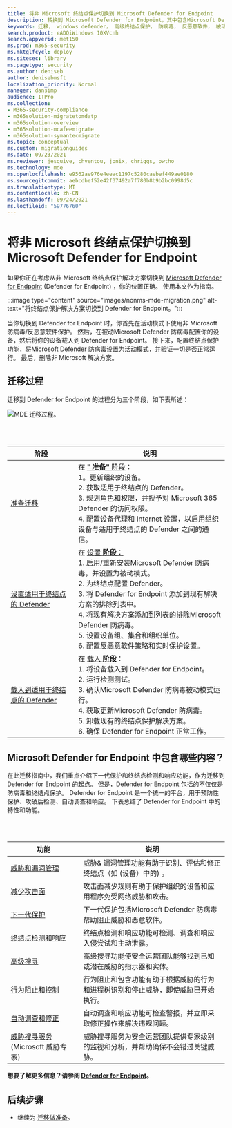 ```yaml
---
title: 将非 Microsoft 终结点保护切换到 Microsoft Defender for Endpoint
description: 转换到 Microsoft Defender for Endpoint，其中包含Microsoft Defender 防病毒解决方案的解决方案。
keywords: 迁移， windows defender， 高级终结点保护， 防病毒， 反恶意软件， 被动模式， 主动模式
search.product: eADQiWindows 10XVcnh
search.appverid: met150
ms.prod: m365-security
ms.mktglfcycl: deploy
ms.sitesec: library
ms.pagetype: security
ms.author: deniseb
author: denisebmsft
localization_priority: Normal
manager: dansimp
audience: ITPro
ms.collection:
- M365-security-compliance
- m365solution-migratetomdatp
- m365solution-overview
- m365solution-mcafeemigrate
- m365solution-symantecmigrate
ms.topic: conceptual
ms.custom: migrationguides
ms.date: 09/23/2021
ms.reviewer: jesquive, chventou, jonix, chriggs, owtho
ms.technology: mde
ms.openlocfilehash: e9562ae976e4eeac1197c5280caebef449ae0180
ms.sourcegitcommit: aebcdbef52e42f37492a7f780b8b9b2bc0998d5c
ms.translationtype: MT
ms.contentlocale: zh-CN
ms.lasthandoff: 09/24/2021
ms.locfileid: "59776760"
---
```

# <a name="make-the-switch-from-non-microsoft-endpoint-protection-to-microsoft-defender-for-endpoint"></a>将非 Microsoft 终结点保护切换到 Microsoft Defender for Endpoint

如果你正在考虑从非 Microsoft 终结点保护解决方案切换到 [Microsoft Defender for Endpoint](microsoft-defender-endpoint.md) (Defender for Endpoint) ，你的位置正确。 使用本文作为指南。

:::image type="content" source="images/nonms-mde-migration.png" alt-text="将终结点保护解决方案切换到 Defender for Endpoint。":::

当你切换到 Defender for Endpoint 时，你首先在活动模式下使用非 Microsoft 防病毒/反恶意软件保护。 然后，在被动Microsoft Defender 防病毒配置你的设备，然后将你的设备载入到 Defender for Endpoint。 接下来，配置终结点保护功能，将Microsoft Defender 防病毒设置为活动模式，并验证一切是否正常运行。 最后，删除非 Microsoft 解决方案。

## <a name="the-migration-process"></a>迁移过程

迁移到 Defender for Endpoint 的过程分为三个阶段，如下表所述：

![MDE 迁移过程。](images/phase-diagrams/migration-phases.png)

<br/><br/>

|阶段|说明|
|--|--|
|[准备迁移](switch-to-microsoft-defender-prepare.md)|在 [" **准备"** 阶段](switch-to-microsoft-defender-prepare.md)： <br/>1。更新组织的设备。<br/>2. 获取适用于终结点的 Defender。<br/>3. 规划角色和权限，并授予对 Microsoft 365 Defender 的访问权限。<br/>4. 配置设备代理和 Internet 设置，以启用组织设备与适用于终结点的 Defender 之间的通信。 |
|[设置适用于终结点的 Defender](switch-to-microsoft-defender-setup.md)|在 [设置 **阶段**：](switch-to-microsoft-defender-setup.md) <br/>1. 启用/重新安装Microsoft Defender 防病毒，并设置为被动模式。<br/>2. 为终结点配置 Defender。<br/>3. 将 Defender for Endpoint 添加到现有解决方案的排除列表中。<br/>4. 将现有解决方案添加到列表的排除Microsoft Defender 防病毒。<br/>5. 设置设备组、集合和组织单位。<br/>6. 配置反恶意软件策略和实时保护设置。|
|[载入到适用于终结点的 Defender](switch-to-microsoft-defender-onboard.md)|在 [载入 **阶段**](switch-to-microsoft-defender-onboard.md)： <br/>1. 将设备载入到 Defender for Endpoint。<br/>2. 运行检测测试。<br/>3. 确认Microsoft Defender 防病毒被动模式运行。<br/>4. 获取更新Microsoft Defender 防病毒。<br/>5. 卸载现有的终结点保护解决方案。<br/>6. 确保 Defender for Endpoint 正常工作。|

## <a name="whats-included-in-microsoft-defender-for-endpoint"></a>Microsoft Defender for Endpoint 中包含哪些内容？

在此迁移指南中，我们重点介绍下[](microsoft-defender-antivirus-in-windows-10.md)一代保护和终结点检测和[](overview-endpoint-detection-response.md)响应功能，作为迁移到 Defender for Endpoint 的起点。 但是，Defender for Endpoint 包括的不仅仅是防病毒和终结点保护。 Defender for Endpoint 是一个统一的平台，用于预防性保护、攻破后检测、自动调查和响应。 下表总结了 Defender for Endpoint 中的特性和功能。

<br/><br/>

|功能|说明|
|---|---|
|[威胁和漏洞管理](next-gen-threat-and-vuln-mgt.md)|威胁& 漏洞管理功能有助于识别、评估和修正终结点（如 (设备）中的) 。|
|[减少攻击面](overview-attack-surface-reduction.md)|攻击面减少规则有助于保护组织的设备和应用程序免受网络威胁和攻击。|
|[下一代保护](microsoft-defender-antivirus-in-windows-10.md)|下一代保护包括Microsoft Defender 防病毒帮助阻止威胁和恶意软件。|
|[终结点检测和响应](overview-endpoint-detection-response.md)|终结点检测和响应功能可检测、调查和响应入侵尝试和主动泄露。|
|[高级搜寻](advanced-hunting-overview.md)|高级搜寻功能使安全运营团队能够找到已知或潜在威胁的指示器和实体。|
|[行为阻止和控制](behavioral-blocking-containment.md)|行为阻止和包含功能有助于根据威胁的行为和进程树识别和停止威胁，即使威胁已开始执行。|
|[自动调查和修正](automated-investigations.md)|自动调查和响应功能可检查警报，并立即采取修正操作来解决违规问题。|
|[威胁搜寻服务](microsoft-threat-experts.md) (Microsoft 威胁专家) |威胁搜寻服务为安全运营团队提供专家级别的监视和分析，并帮助确保不会错过关键威胁。|

**想要了解更多信息？请参阅 [Defender for Endpoint](microsoft-defender-endpoint.md)。**

## <a name="next-step"></a>后续步骤

- 继续为 [迁移做准备](switch-to-microsoft-defender-prepare.md)。
